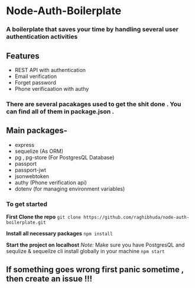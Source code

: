 # Node-Auth-Boilerplate

### A boilerplate that saves your time by handling several user authentication activities

## **Features**
- REST API with authentication 
- Email verification 
- Forget password 
- Phone verificaation with authy

### There are several pacakages used to get the shit done . You can find all of them in package.json . 

## Main packages-
- express 
- sequelize (As ORM)
- pg , pg-store (For PostgresQL Database)
- passport 
- passport-jwt
- jsonwebtoken
- authy (Phone verification api)
- dotenv (for managing environment variables)

### To get started 
**First Clone the repo** 
```git clone https://github.com/raghibhuda/node-auth-boilerplate.git```

**Install all necessary packages**
```npm install```

**Start the project on localhost**
*Note:* Make sure you have PostgresQL and sequlize & sequeilze cli install globally in your machine
```npm start```
## If something goes wrong first panic sometime , then create an issue !!! 




